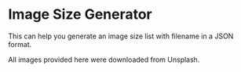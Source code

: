 Image Size Generator
===========================

This can help you generate an image size list with filename in a JSON format.

All images provided here were downloaded from Unsplash. 